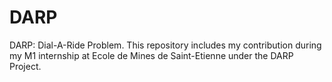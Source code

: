 # DARP
DARP: Dial-A-Ride Problem.
This repository includes my contribution during my M1 internship at Ecole de Mines de Saint-Etienne under the DARP Project.
